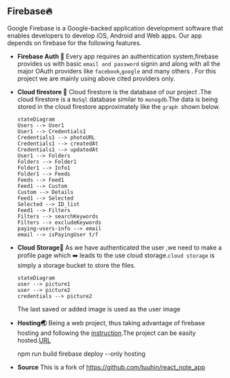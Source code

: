 ## Firebase🔥

Google Firebase is a Google-backed application development software that enables developers to develop iOS, Android and Web apps. Our app depends on firebase for the following features.

- **Firebase Auth 🦸**
  Every app requires an authentication system,firebase provides us with basic `email and password` signin and along with all the major OAuth providers like `facebook`,`google` and many others .
  For this project we are mainly using above cited providers only.

- **Cloud firestore 🧮**
  Cloud firestore is the database of our project .The cloud firestore is a `NoSql` database similar to `monogdb`.The data is being stored in the cloud firestore approximately like the `graph `shown below.

  ```mermaid
  stateDiagram
  Users --> User1
  User1 --> Credentials1
  Credentials1 --> photoURL
  Credentials1 --> createdAt
  Credentials1 --> updatedAt
  User1 --> Folders
  Folders --> Folder1
  Folder1 --> Info1
  Folder1 --> Feeds
  Feeds --> Feed1
  Feed1 --> Custom
  Custom --> Details
  Feed1 --> Selected
  Selected --> ID_list
  Feed1 --> Filters
  Filters --> searchKeywords
  Filters --> excludeKeywords
  paying-users-info --> email
  email --> isPayingUser t/f
  ```

- **Cloud Storage🏪**
  As we have authenticated the user ,we need to make a profile page which ➡️ leads to the use cloud storage.`cloud storage` is simply a storage bucket to store the files.
  ```mermaid
  stateDiagram
  user --> picture1
  user --> picture2
  credentials --> picture2
  ```
  The last saved or added image is used as the user image
- **Hosting🌏**
  Being a web project, thus taking advantage of firebase hosting and following the [instruction](https://firebase.google.com/docs/hosting/quickstart).The project can be easity hosted.[URL](https://notify-b3141.web.app/)

  npm run build
  firebase deploy --only hosting

- **Source**
  This is a fork of https://github.com/tuuhin/react_note_app